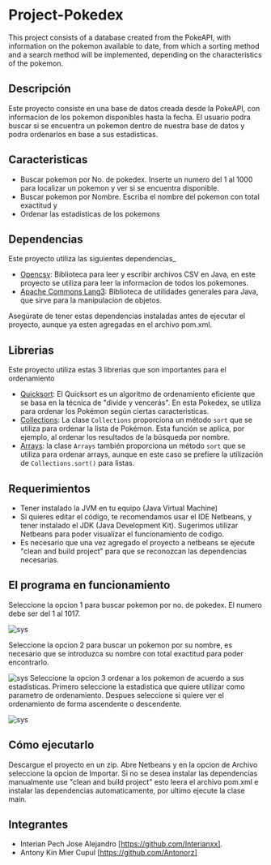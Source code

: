 # Project-Pokedex
This project consists of a database created from the PokeAPI, with information on the pokemon available to date, from which a sorting method and a search method will be implemented, depending on the characteristics of the pokemon.

## Descripción

Este proyecto consiste en una base de datos creada desde la PokeAPI, con informacion de los pokemon disponibles hasta la fecha. El usuario podra buscar si se encuentra un pokemon dentro de nuestra base de datos y podra ordenarlos en base a sus estadisticas.

## Caracteristicas
- Buscar pokemon por No. de pokedex. Inserte un numero del 1 al 1000 para localizar un pokemon y ver si se encuentra disponible.
- Buscar pokemon por Nombre. Escriba el nombre del pokemon con total exactitud y 
- Ordenar las estadisticas de los pokemons

## Dependencias 
Este proyecto utiliza las siguientes dependencias_

- [Opencsv](https://github.com/opencsv/opencsv): Biblioteca para leer y escribir archivos CSV en Java, en este proyecto se utiliza para leer la informacion de todos los pokemones.
- [Apache Commons Lang3](https://commons.apache.org/proper/commons-lang/): Biblioteca de utilidades generales para Java, que sirve para la manipulacion de objetos.

Asegúrate de tener estas dependencias instaladas antes de ejecutar el proyecto, aunque ya esten agregadas en el archivo pom.xml.

## Librerias
Este proyecto utiliza estas 3 librerias que son importantes para el ordenamiento

- [Quicksort](https://es.wikipedia.org/wiki/Quicksort): El Quicksort es un algoritmo de ordenamiento eficiente que se basa en la técnica de "divide y vencerás". En esta Pokedex, se utiliza para ordenar los Pokémon según ciertas caracteristicas.
- [Collections](http://www.reloco.com.ar/prog/java/collections.html): La clase `Collections` proporciona un método `sort` que se utiliza para ordenar la lista de Pokémon. Esta función se aplica, por ejemplo, al ordenar los resultados de la búsqueda por nombre.
- [Arrays](https://jarroba.com/arraylist-en-java-ejemplos/): la clase `Arrays` también proporciona un método `sort` que se utiliza para ordenar arrays, aunque en este caso se prefiere la utilización de `Collections.sort()` para listas.

## Requerimientos

- Tener instalado la JVM en tu equipo (Java Virtual Machine)
- Si quieres editar el código, te recomendamos usar el IDE Netbeans, y tener instalado el JDK (Java Development Kit). Sugerimos utilizar Netbeans para poder visualizar el funcionamiento de codigo.
- Es necesario que una vez agregado el proyecto a netbeans se ejecute "clean and build project" para que se reconozcan las dependencias necesarias. 

## El programa en funcionamiento
Seleccione la opcion 1 para buscar pokemon por no. de pokedex. El numero debe ser del 1 al 1017.

![sys](https://i.imgur.com/UCPNNyD.png)

Seleccione la opcion 2 para buscar un pokemon por su nombre, es necesario que se introduzca su nombre con total exactitud para poder encontrarlo. 

![sys](https://i.imgur.com/2rlOx3y.png)
Seleccione la opcion 3 ordenar a los pokemon de acuerdo a sus estadisticas. Primero seleccione la estadistica que quiere utilizar como parametro de ordenamiento. Despues seleccione si quiere ver el ordenamiento de forma ascendente o descendente.

![sys](https://i.imgur.com/jFdBcNq.png)

## Cómo ejecutarlo

Descargue el proyecto en un zip. Abre Netbeans y en la opcion de Archivo seleccione la opcion de Importar. Si no se desea instalar las dependencias manualmente use "clean and build project" esto leera el archivo pom.xml e instalar las dependencias automaticamente, por ultimo ejecute la clase main.

## Integrantes
- Interian Pech Jose Alejandro [https://github.com/Interianxx].
- Antony Kin Mier Cupul [https://github.com/Antonorz]

